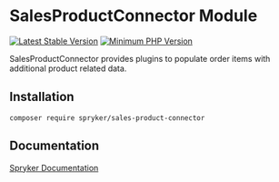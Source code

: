 # SalesProductConnector Module
[![Latest Stable Version](https://poser.pugx.org/spryker/sales-product-connector/v/stable.svg)](https://packagist.org/packages/spryker/sales-product-connector)
[![Minimum PHP Version](https://img.shields.io/badge/php-%3E%3D%208.2-8892BF.svg)](https://php.net/)

SalesProductConnector provides plugins to populate order items with additional product related data.

## Installation

```
composer require spryker/sales-product-connector
```

## Documentation

[Spryker Documentation](https://docs.spryker.com)
